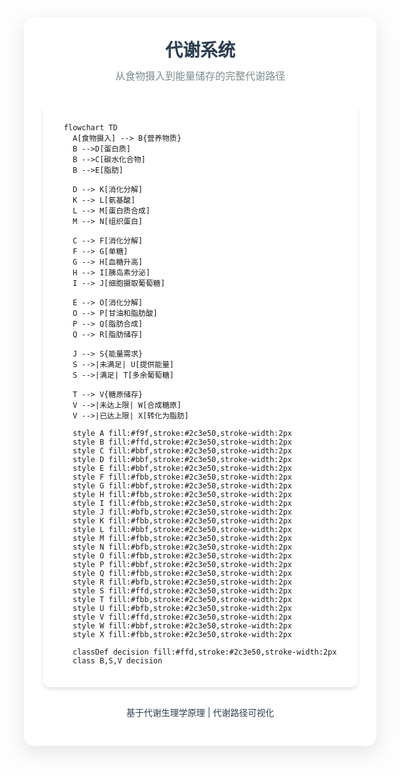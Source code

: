 <link href="https://fonts.googleapis.com/css2?family=Inter:wght@400;500;600&display=swap" rel="stylesheet">


<div style="background: white; border-radius: 16px; box-shadow: 0 10px 30px rgba(0, 0, 0, 0.1); padding: 30px; max-width: 1200px; width: 100%; margin: 20px; position: relative; overflow: hidden;">
  
  <div style="position: absolute; top: 0; left: 0; right: 0; bottom: 0; background-image: url('https://images.unsplash.com/photo-1546069901-ba9599a7e63c?ixlib=rb-4.0.3&ixid=M3wxMjA3fDB8MHxwaG90by1wYWdlfHx8fGVufDB8fHx8fA%3D%3D&auto=format&fit=crop&w=2080&q=80'); background-size: cover; background-position: center; opacity: 0.8; z-index: 0;">
  </div>
        
  <div style="text-align: center; margin-bottom: 30px; position: relative; z-index: 1;">
    <h1 style="color: #2c3e50; font-size: 28px; font-weight: 600; margin: 0 0 10px 0; text-shadow: 0 1px 2px rgba(0, 0, 0, 0.1);">代谢系统
    </h1>
    <p style="color: #7f8c8d; font-size: 16px; margin: 0;">从食物摄入到能量储存的完整代谢路径</p>
  </div>

  <div style="background: rgba(255, 255, 255, 0.5); padding: 20px; border-radius: 12px; box-shadow: 0 4px 6px rgba(0, 0, 0, 0.1); display: flex; justify-content: center; align-items: center; border: 1px solid rgba(255, 255, 255, 0.3); position: relative; z-index: 1;">

  ```mermaid
  flowchart TD
    A[食物摄入] --> B{营养物质}
    B -->D[蛋白质]
    B -->C[碳水化合物]
    B -->E[脂肪]
    
    D --> K[消化分解]
    K --> L[氨基酸]
    L --> M[蛋白质合成]
    M --> N[组织蛋白]

    C --> F[消化分解]
    F --> G[单糖]
    G --> H[血糖升高]
    H --> I[胰岛素分泌]
    I --> J[细胞摄取葡萄糖]
    
    E --> O[消化分解]
    O --> P[甘油和脂肪酸]
    P --> Q[脂肪合成]
    Q --> R[脂肪储存]
    
    J --> S{能量需求}
    S -->|未满足| U[提供能量]
    S -->|满足| T[多余葡萄糖]
    
    T --> V{糖原储存}
    V -->|未达上限| W[合成糖原]
    V -->|已达上限| X[转化为脂肪]
    
    style A fill:#f9f,stroke:#2c3e50,stroke-width:2px
    style B fill:#ffd,stroke:#2c3e50,stroke-width:2px
    style C fill:#bbf,stroke:#2c3e50,stroke-width:2px
    style D fill:#bbf,stroke:#2c3e50,stroke-width:2px
    style E fill:#bbf,stroke:#2c3e50,stroke-width:2px
    style F fill:#fbb,stroke:#2c3e50,stroke-width:2px
    style G fill:#bbf,stroke:#2c3e50,stroke-width:2px
    style H fill:#fbb,stroke:#2c3e50,stroke-width:2px
    style I fill:#fbb,stroke:#2c3e50,stroke-width:2px
    style J fill:#bfb,stroke:#2c3e50,stroke-width:2px
    style K fill:#fbb,stroke:#2c3e50,stroke-width:2px
    style L fill:#bbf,stroke:#2c3e50,stroke-width:2px
    style M fill:#fbb,stroke:#2c3e50,stroke-width:2px
    style N fill:#bfb,stroke:#2c3e50,stroke-width:2px
    style O fill:#fbb,stroke:#2c3e50,stroke-width:2px
    style P fill:#bbf,stroke:#2c3e50,stroke-width:2px
    style Q fill:#fbb,stroke:#2c3e50,stroke-width:2px
    style R fill:#bfb,stroke:#2c3e50,stroke-width:2px
    style S fill:#ffd,stroke:#2c3e50,stroke-width:2px
    style T fill:#fbb,stroke:#2c3e50,stroke-width:2px
    style U fill:#bfb,stroke:#2c3e50,stroke-width:2px
    style V fill:#ffd,stroke:#2c3e50,stroke-width:2px
    style W fill:#bbf,stroke:#2c3e50,stroke-width:2px
    style X fill:#fbb,stroke:#2c3e50,stroke-width:2px

    classDef decision fill:#ffd,stroke:#2c3e50,stroke-width:2px
    class B,S,V decision
  ```

  </div>

  <div style="margin-top: 30px; text-align: center; color: #2c3e50; font-size: 14px; position: relative; z-index: 1;">
    <p>基于代谢生理学原理 | 代谢路径可视化</p>
  </div>

</div>
